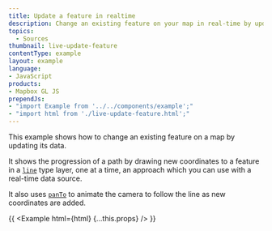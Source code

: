 ```yaml
---
title: Update a feature in realtime
description: Change an existing feature on your map in real-time by updating its data.
topics:
  - Sources
thumbnail: live-update-feature
contentType: example
layout: example
language:
- JavaScript
products:
- Mapbox GL JS
prependJs:
- "import Example from '../../components/example';"
- "import html from './live-update-feature.html';"
---
```


This example shows how to change an existing feature on a map by updating its data.

It shows the progression of a path by drawing new coordinates to a feature in a [`line`](https://docs.mapbox.com/mapbox-gl-js/style-spec/layers/#line) type layer, one at a time, an approach which you can use with a real-time data source.

It also uses [`panTo`](/mapbox-gl-js/api/map/#map#panto) to animate the camera to follow the line as new coordinates are added.

{{ <Example html={html} {...this.props} /> }}
